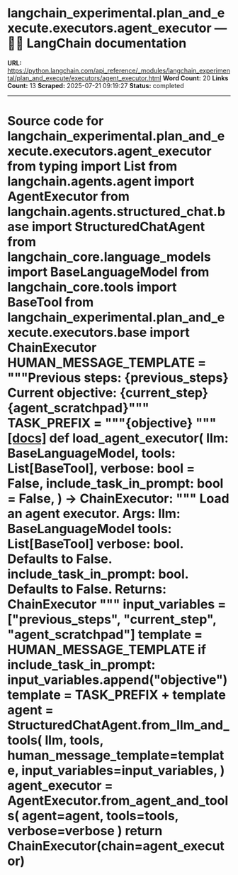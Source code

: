 # langchain_experimental.plan_and_execute.executors.agent_executor — 🦜🔗 LangChain  documentation

**URL:** https://python.langchain.com/api_reference/_modules/langchain_experimental/plan_and_execute/executors/agent_executor.html
**Word Count:** 20
**Links Count:** 13
**Scraped:** 2025-07-21 09:19:27
**Status:** completed

---

# Source code for langchain\_experimental.plan\_and\_execute.executors.agent\_executor               from typing import List          from langchain.agents.agent import AgentExecutor     from langchain.agents.structured_chat.base import StructuredChatAgent     from langchain_core.language_models import BaseLanguageModel     from langchain_core.tools import BaseTool          from langchain_experimental.plan_and_execute.executors.base import ChainExecutor          HUMAN_MESSAGE_TEMPLATE = """Previous steps: {previous_steps}          Current objective: {current_step}          {agent_scratchpad}"""          TASK_PREFIX = """{objective}          """                              [[docs]](https://python.langchain.com/api_reference/experimental/plan_and_execute/langchain_experimental.plan_and_execute.executors.agent_executor.load_agent_executor.html#langchain_experimental.plan_and_execute.executors.agent_executor.load_agent_executor)     def load_agent_executor(         llm: BaseLanguageModel,         tools: List[BaseTool],         verbose: bool = False,         include_task_in_prompt: bool = False,     ) -> ChainExecutor:         """         Load an agent executor.              Args:             llm: BaseLanguageModel             tools: List[BaseTool]             verbose: bool. Defaults to False.             include_task_in_prompt: bool. Defaults to False.              Returns:             ChainExecutor         """         input_variables = ["previous_steps", "current_step", "agent_scratchpad"]         template = HUMAN_MESSAGE_TEMPLATE              if include_task_in_prompt:             input_variables.append("objective")             template = TASK_PREFIX + template              agent = StructuredChatAgent.from_llm_and_tools(             llm,             tools,             human_message_template=template,             input_variables=input_variables,         )         agent_executor = AgentExecutor.from_agent_and_tools(             agent=agent, tools=tools, verbose=verbose         )         return ChainExecutor(chain=agent_executor)